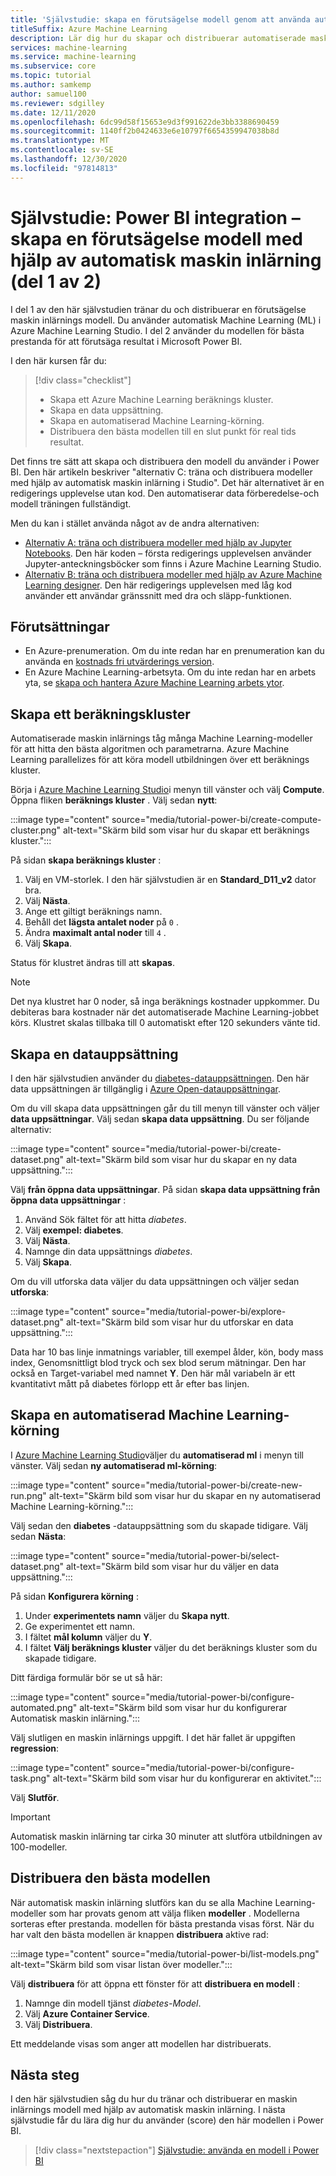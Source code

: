 ```yaml
---
title: 'Självstudie: skapa en förutsägelse modell genom att använda automatisk ML (del 1 av 2)'
titleSuffix: Azure Machine Learning
description: Lär dig hur du skapar och distribuerar automatiserade maskin inlärnings modeller så att du kan använda den bästa modellen för att förutsäga resultat i Microsoft Power BI.
services: machine-learning
ms.service: machine-learning
ms.subservice: core
ms.topic: tutorial
ms.author: samkemp
author: samuel100
ms.reviewer: sdgilley
ms.date: 12/11/2020
ms.openlocfilehash: 6dc99d58f15653e9d3f991622de3bb3388690459
ms.sourcegitcommit: 1140ff2b0424633e6e10797f6654359947038b8d
ms.translationtype: MT
ms.contentlocale: sv-SE
ms.lasthandoff: 12/30/2020
ms.locfileid: "97814813"
---
```

# <a name="tutorial-power-bi-integration---create-the-predictive-model-by-using-automated-machine-learning-part-1-of-2"></a>Självstudie: Power BI integration – skapa en förutsägelse modell med hjälp av automatisk maskin inlärning (del 1 av 2)

I del 1 av den här självstudien tränar du och distribuerar en förutsägelse maskin inlärnings modell. Du använder automatisk Machine Learning (ML) i Azure Machine Learning Studio.  I del 2 använder du modellen för bästa prestanda för att förutsäga resultat i Microsoft Power BI.

I den här kursen får du:

> [!div class="checklist"]
> * Skapa ett Azure Machine Learning beräknings kluster.
> * Skapa en data uppsättning.
> * Skapa en automatiserad Machine Learning-körning.
> * Distribuera den bästa modellen till en slut punkt för real tids resultat.


Det finns tre sätt att skapa och distribuera den modell du använder i Power BI.  Den här artikeln beskriver "alternativ C: träna och distribuera modeller med hjälp av automatisk maskin inlärning i Studio".  Det här alternativet är en redigerings upplevelse utan kod. Den automatiserar data förberedelse-och modell träningen fullständigt. 

Men du kan i stället använda något av de andra alternativen:

* [Alternativ A: träna och distribuera modeller med hjälp av Jupyter Notebooks](tutorial-power-bi-custom-model.md). Den här koden – första redigerings upplevelsen använder Jupyter-anteckningsböcker som finns i Azure Machine Learning Studio.
* [Alternativ B: träna och distribuera modeller med hjälp av Azure Machine Learning designer](tutorial-power-bi-designer-model.md). Den här redigerings upplevelsen med låg kod använder ett användar gränssnitt med dra och släpp-funktionen.

## <a name="prerequisites"></a>Förutsättningar

- En Azure-prenumeration. Om du inte redan har en prenumeration kan du använda en [kostnads fri utvärderings version](https://aka.ms/AMLFree). 
- En Azure Machine Learning-arbetsyta. Om du inte redan har en arbets yta, se [skapa och hantera Azure Machine Learning arbets ytor](./how-to-manage-workspace.md#create-a-workspace).

## <a name="create-a-compute-cluster"></a>Skapa ett beräkningskluster

Automatiserade maskin inlärnings tåg många Machine Learning-modeller för att hitta den bästa algoritmen och parametrarna. Azure Machine Learning parallelizes för att köra modell utbildningen över ett beräknings kluster.

Börja i [Azure Machine Learning Studio](https://ml.azure.com)i menyn till vänster och välj **Compute**. Öppna fliken **beräknings kluster** . Välj sedan **nytt**:

:::image type="content" source="media/tutorial-power-bi/create-compute-cluster.png" alt-text="Skärm bild som visar hur du skapar ett beräknings kluster.":::

På sidan **skapa beräknings kluster** :

1. Välj en VM-storlek. I den här självstudien är en **Standard_D11_v2** dator bra.
1. Välj **Nästa**.
1. Ange ett giltigt beräknings namn.
1. Behåll det **lägsta antalet noder** på `0` .
1. Ändra **maximalt antal noder** till `4` .
1. Välj **Skapa**.

Status för klustret ändras till att **skapas**.

>[!NOTE]
> Det nya klustret har 0 noder, så inga beräknings kostnader uppkommer. Du debiteras bara kostnader när det automatiserade Machine Learning-jobbet körs. Klustret skalas tillbaka till 0 automatiskt efter 120 sekunders vänte tid.


## <a name="create-a-dataset"></a>Skapa en datauppsättning

I den här självstudien använder du [diabetes-datauppsättningen](https://www4.stat.ncsu.edu/~boos/var.select/diabetes.html). Den här data uppsättningen är tillgänglig i [Azure Open-datauppsättningar](https://azure.microsoft.com/services/open-datasets/).

Om du vill skapa data uppsättningen går du till menyn till vänster och väljer **data uppsättningar**. Välj sedan **skapa data uppsättning**. Du ser följande alternativ:

:::image type="content" source="media/tutorial-power-bi/create-dataset.png" alt-text="Skärm bild som visar hur du skapar en ny data uppsättning.":::

Välj **från öppna data uppsättningar**. På sidan **skapa data uppsättning från öppna data uppsättningar** :

1. Använd Sök fältet för att hitta *diabetes*.
1. Välj **exempel: diabetes**.
1. Välj **Nästa**.
1. Namnge din data uppsättnings *diabetes*.
1. Välj **Skapa**.

Om du vill utforska data väljer du data uppsättningen och väljer sedan **utforska**:

:::image type="content" source="media/tutorial-power-bi/explore-dataset.png" alt-text="Skärm bild som visar hur du utforskar en data uppsättning.":::

Data har 10 bas linje inmatnings variabler, till exempel ålder, kön, body mass index, Genomsnittligt blod tryck och sex blod serum mätningar. Den har också en Target-variabel med namnet **Y**. Den här mål variabeln är ett kvantitativt mått på diabetes förlopp ett år efter bas linjen.

## <a name="create-an-automated-machine-learning-run"></a>Skapa en automatiserad Machine Learning-körning

I [Azure Machine Learning Studio](https://ml.azure.com)väljer du **automatiserad ml** i menyn till vänster. Välj sedan **ny automatiserad ml-körning**:

:::image type="content" source="media/tutorial-power-bi/create-new-run.png" alt-text="Skärm bild som visar hur du skapar en ny automatiserad Machine Learning-körning.":::

Välj sedan den **diabetes** -datauppsättning som du skapade tidigare. Välj sedan **Nästa**:

:::image type="content" source="media/tutorial-power-bi/select-dataset.png" alt-text="Skärm bild som visar hur du väljer en data uppsättning.":::
 
På sidan **Konfigurera körning** :

1. Under **experimentets namn** väljer du **Skapa nytt**.
1. Ge experimentet ett namn.
1. I fältet **mål kolumn** väljer du **Y**.
1. I fältet **Välj beräknings kluster** väljer du det beräknings kluster som du skapade tidigare. 

Ditt färdiga formulär bör se ut så här:

:::image type="content" source="media/tutorial-power-bi/configure-automated.png" alt-text="Skärm bild som visar hur du konfigurerar Automatisk maskin inlärning.":::

Välj slutligen en maskin inlärnings uppgift. I det här fallet är uppgiften **regression**:

:::image type="content" source="media/tutorial-power-bi/configure-task.png" alt-text="Skärm bild som visar hur du konfigurerar en aktivitet.":::

Välj **Slutför**.

> [!IMPORTANT]
> Automatisk maskin inlärning tar cirka 30 minuter att slutföra utbildningen av 100-modeller.

## <a name="deploy-the-best-model"></a>Distribuera den bästa modellen

När automatisk maskin inlärning slutförs kan du se alla Machine Learning-modeller som har provats genom att välja fliken **modeller** . Modellerna sorteras efter prestanda. modellen för bästa prestanda visas först. När du har valt den bästa modellen är knappen **distribuera** aktive rad:

:::image type="content" source="media/tutorial-power-bi/list-models.png" alt-text="Skärm bild som visar listan över modeller.":::

Välj **distribuera** för att öppna ett fönster för att **distribuera en modell** :

1. Namnge din modell tjänst *diabetes-Model*.
1. Välj **Azure Container Service**.
1. Välj **Distribuera**.

Ett meddelande visas som anger att modellen har distribuerats.

## <a name="next-steps"></a>Nästa steg

I den här självstudien såg du hur du tränar och distribuerar en maskin inlärnings modell med hjälp av automatisk maskin inlärning. I nästa självstudie får du lära dig hur du använder (score) den här modellen i Power BI.

> [!div class="nextstepaction"]
> [Självstudie: använda en modell i Power BI](/power-bi/connect-data/service-aml-integrate?context=azure/machine-learning/context/ml-context)
